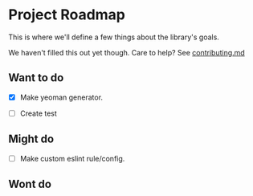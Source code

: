 # Project Roadmap

This is where we'll define a few things about the library's goals.

We haven't filled this out yet though. Care to help? See [contributing.md][contributing-link]

## Want to do
- [x] Make yeoman generator.
- [ ] Create test


## Might do
- [ ] Make custom eslint rule/config.


## Wont do


[contributing-link]: https://github.com/luftywiranda13/generator-bunny/blob/master/contributing.md
